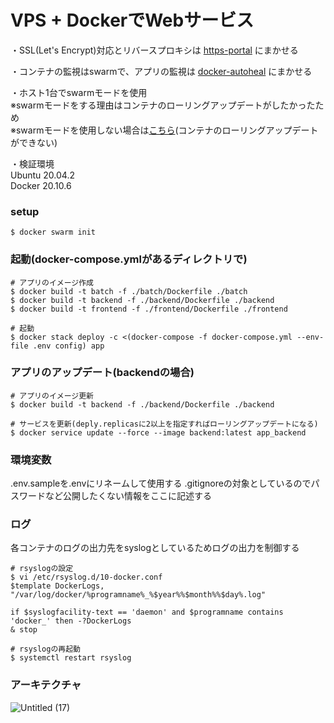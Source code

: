# VPS + DockerでWebサービス

・SSL(Let's Encrypt)対応とリバースプロキシは [https-portal](https://github.com/SteveLTN/https-portal) にまかせる  

・コンテナの監視はswarmで、アプリの監視は [docker-autoheal](https://github.com/willfarrell/docker-autoheal) にまかせる  

・ホスト1台でswarmモードを使用  
※swarmモードをする理由はコンテナのローリングアップデートがしたかったため  
※swarmモードを使用しない場合は[こちら](README_NOSWARM.md)(コンテナのローリングアップデートができない)  

・検証環境  
Ubuntu 20.04.2  
Docker 20.10.6  

### setup
```
$ docker swarm init
```

### 起動(docker-compose.ymlがあるディレクトリで)
```
# アプリのイメージ作成
$ docker build -t batch -f ./batch/Dockerfile ./batch
$ docker build -t backend -f ./backend/Dockerfile ./backend
$ docker build -t frontend -f ./frontend/Dockerfile ./frontend

# 起動
$ docker stack deploy -c <(docker-compose -f docker-compose.yml --env-file .env config) app
```

### アプリのアップデート(backendの場合)
```
# アプリのイメージ更新
$ docker build -t backend -f ./backend/Dockerfile ./backend

# サービスを更新(deply.replicasに2以上を指定すればローリングアップデートになる)
$ docker service update --force --image backend:latest app_backend
```

### 環境変数
.env.sampleを.envにリネームして使用する
.gitignoreの対象としているのでパスワードなど公開したくない情報をここに記述する

### ログ
各コンテナのログの出力先をsyslogとしているためログの出力を制御する

```
# rsyslogの設定
$ vi /etc/rsyslog.d/10-docker.conf
$template DockerLogs, "/var/log/docker/%programname%_%$year%%$month%%$day%.log"

if $syslogfacility-text == 'daemon' and $programname contains 'docker_' then -?DockerLogs
& stop

# rsyslogの再起動
$ systemctl restart rsyslog
```

### アーキテクチャ
![Untitled (17)](https://user-images.githubusercontent.com/4780752/117397400-052f9a80-af37-11eb-8275-c5c97059105a.png)
